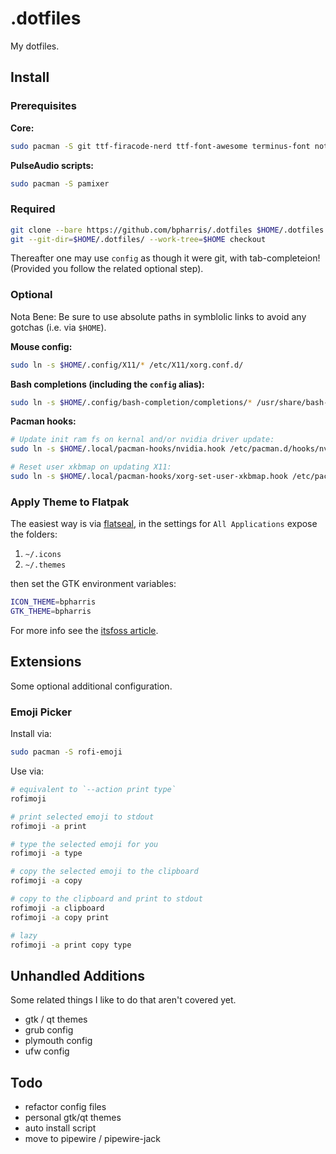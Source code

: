 # .dotfiles

My dotfiles.



## Install

### Prerequisites

**Core:**
```bash
sudo pacman -S git ttf-firacode-nerd ttf-font-awesome terminus-font noto-fonts-emoji
```

**PulseAudio scripts:**
```bash
sudo pacman -S pamixer
```


### Required

```bash
git clone --bare https://github.com/bpharris/.dotfiles $HOME/.dotfiles
git --git-dir=$HOME/.dotfiles/ --work-tree=$HOME checkout
```

Thereafter one may use `config` as though it were git, with tab-completeion!
(Provided you follow the related optional step).


### Optional

Nota Bene:
Be sure to use absolute paths in symblolic links to avoid any gotchas
(i.e. via `$HOME`).

**Mouse config:**
```bash
sudo ln -s $HOME/.config/X11/* /etc/X11/xorg.conf.d/
```

**Bash completions (including the `config` alias):**
```bash
sudo ln -s $HOME/.config/bash-completion/completions/* /usr/share/bash-completion/completions/
```

**Pacman hooks:**
```bash
# Update init ram fs on kernal and/or nvidia driver update:
sudo ln -s $HOME/.local/pacman-hooks/nvidia.hook /etc/pacman.d/hooks/nvidia.hook

# Reset user xkbmap on updating X11:
sudo ln -s $HOME/.local/pacman-hooks/xorg-set-user-xkbmap.hook /etc/pacman.d/hooks/xorg-set-user-xkbmap.hook
```


### Apply Theme to Flatpak

The easiest way is via
[flatseal](https://flathub.org/apps/details/com.github.tchx84.Flatseal),
in the settings for `All Applications` expose the folders:

1. `~/.icons`
2. `~/.themes`

then set the GTK environment variables:

```sh
ICON_THEME=bpharris
GTK_THEME=bpharris
```

For more info see the
[itsfoss article](https://itsfoss.com/flatpak-app-apply-theme/).



## Extensions

Some optional additional configuration.


### Emoji Picker

Install via:
```bash
sudo pacman -S rofi-emoji
```

Use via:
```bash
# equivalent to `--action print type`
rofimoji

# print selected emoji to stdout
rofimoji -a print

# type the selected emoji for you
rofimoji -a type

# copy the selected emoji to the clipboard
rofimoji -a copy

# copy to the clipboard and print to stdout
rofimoji -a clipboard
rofimoji -a copy print

# lazy
rofimoji -a print copy type
```



## Unhandled Additions

Some related things I like to do that aren't covered yet.

* gtk / qt themes
* grub config
* plymouth config
* ufw config



## Todo

* refactor config files
* personal gtk/qt themes
* auto install script
* move to pipewire / pipewire-jack

